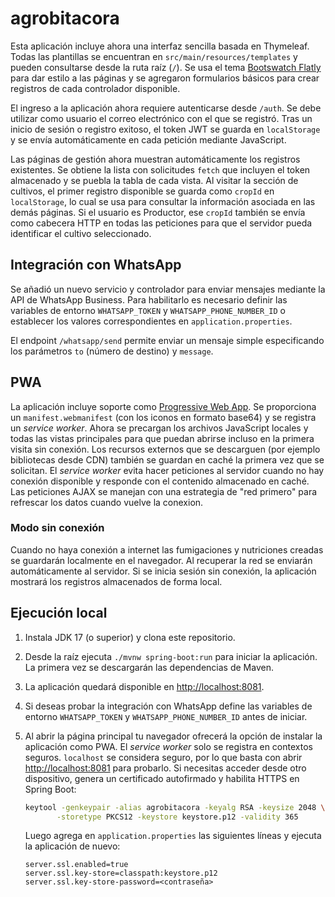 # agrobitacora

Esta aplicación incluye ahora una interfaz sencilla basada en Thymeleaf.
Todas las plantillas se encuentran en `src/main/resources/templates` y
pueden consultarse desde la ruta raíz (`/`). Se usa el tema
[Bootswatch Flatly](https://bootswatch.com/flatly/) para dar estilo a las
páginas y se agregaron formularios básicos para crear registros de cada
controlador disponible.

El ingreso a la aplicación ahora requiere autenticarse desde `/auth`. Se debe
utilizar como usuario el correo electrónico con el que se registró. Tras un
inicio de sesión o registro exitoso, el token JWT se guarda en `localStorage` y
se envía automáticamente en cada petición mediante JavaScript.

Las páginas de gestión ahora muestran automáticamente los registros existentes.
Se obtiene la lista con solicitudes `fetch` que incluyen el token almacenado y se
puebla la tabla de cada vista. Al visitar la sección de cultivos, el primer
registro disponible se guarda como `cropId` en `localStorage`, lo cual se usa
para consultar la información asociada en las demás páginas. Si el usuario es
Productor, ese `cropId` también se envía como cabecera HTTP en todas las
peticiones para que el servidor pueda identificar el cultivo seleccionado.

## Integración con WhatsApp

Se añadió un nuevo servicio y controlador para enviar mensajes mediante la API de WhatsApp Business. Para habilitarlo es necesario definir las variables de entorno `WHATSAPP_TOKEN` y `WHATSAPP_PHONE_NUMBER_ID` o establecer los valores correspondientes en `application.properties`.

El endpoint `/whatsapp/send` permite enviar un mensaje simple especificando los parámetros `to` (número de destino) y `message`.

## PWA

La aplicación incluye soporte como [Progressive Web App](https://developer.mozilla.org/es/docs/Web/Progressive_web_apps). Se proporciona un `manifest.webmanifest` (con los iconos en formato base64) y se registra un *service worker*. Ahora se precargan los archivos JavaScript locales y todas las vistas principales para que puedan abrirse incluso en la primera visita sin conexión. Los recursos externos que se descarguen (por ejemplo bibliotecas desde CDN) también se guardan en caché la primera vez que se solicitan. El *service worker* evita hacer peticiones al servidor cuando no hay conexión disponible y responde con el contenido almacenado en caché. Las peticiones AJAX se manejan con una estrategia de "red primero" para refrescar los datos cuando vuelve la conexion.

### Modo sin conexión

Cuando no haya conexión a internet las fumigaciones y nutriciones creadas se guardarán localmente en el navegador. Al recuperar la red se enviarán automáticamente al servidor. Si se inicia sesión sin conexión, la aplicación mostrará los registros almacenados de forma local.

## Ejecución local

1. Instala JDK 17 (o superior) y clona este repositorio.
2. Desde la raíz ejecuta `./mvnw spring-boot:run` para iniciar la aplicación. La primera vez se descargarán las dependencias de Maven.
3. La aplicación quedará disponible en [http://localhost:8081](http://localhost:8081).
4. Si deseas probar la integración con WhatsApp define las variables de entorno `WHATSAPP_TOKEN` y `WHATSAPP_PHONE_NUMBER_ID` antes de iniciar.
5. Al abrir la página principal tu navegador ofrecerá la opción de instalar la aplicación como PWA.
   El *service worker* solo se registra en contextos seguros. `localhost` se
   considera seguro, por lo que basta con abrir
   [http://localhost:8081](http://localhost:8081) para probarlo.
   Si necesitas acceder desde otro dispositivo, genera un certificado
   autofirmado y habilita HTTPS en Spring Boot:

   ```bash
   keytool -genkeypair -alias agrobitacora -keyalg RSA -keysize 2048 \
          -storetype PKCS12 -keystore keystore.p12 -validity 365
   ```

   Luego agrega en `application.properties` las siguientes líneas y ejecuta la
   aplicación de nuevo:

   ```properties
   server.ssl.enabled=true
   server.ssl.key-store=classpath:keystore.p12
   server.ssl.key-store-password=<contraseña>
   ```

